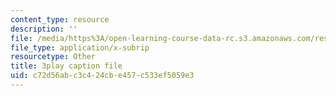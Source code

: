 ```yaml
---
content_type: resource
description: ''
file: /media/https%3A/open-learning-course-data-rc.s3.amazonaws.com/res-6-012-introduction-to-probability-spring-2018/c72d56abc3c424cbe457c533ef5059e3_2371421.srt
file_type: application/x-subrip
resourcetype: Other
title: 3play caption file
uid: c72d56ab-c3c4-24cb-e457-c533ef5059e3
---
```

